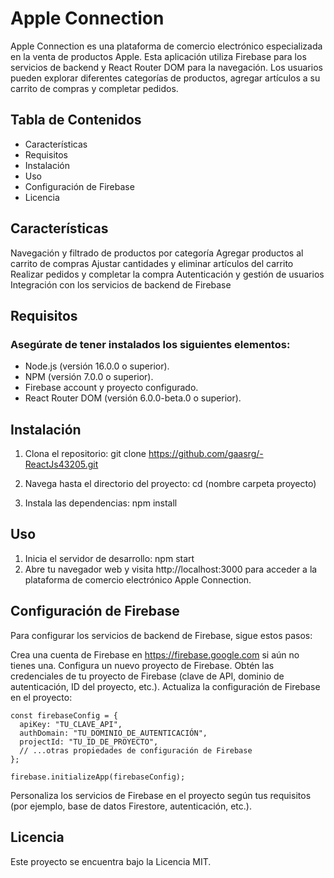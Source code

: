 # Apple Connection

Apple Connection es una plataforma de comercio electrónico especializada en la venta de productos Apple. Esta aplicación utiliza Firebase para los servicios de backend y React Router DOM para la navegación. Los usuarios pueden explorar diferentes categorías de productos, agregar artículos a su carrito de compras y completar pedidos.

## Tabla de Contenidos
* Características
* Requisitos
* Instalación
* Uso
* Configuración de Firebase
* Licencia

## Características
Navegación y filtrado de productos por categoría
Agregar productos al carrito de compras
Ajustar cantidades y eliminar artículos del carrito
Realizar pedidos y completar la compra
Autenticación y gestión de usuarios
Integración con los servicios de backend de Firebase

## Requisitos

### Asegúrate de tener instalados los siguientes elementos:

* Node.js (versión 16.0.0 o superior).
* NPM (versión 7.0.0 o superior).
* Firebase account y proyecto configurado.
* React Router DOM (versión 6.0.0-beta.0 o superior).

## Instalación
1. Clona el repositorio:
git clone https://github.com/gaasrg/-ReactJs43205.git

2. Navega hasta el directorio del proyecto:
cd (nombre carpeta proyecto)

3. Instala las dependencias:
npm install

## Uso
1. Inicia el servidor de desarrollo:
npm start
2. Abre tu navegador web y visita http://localhost:3000 para acceder a la plataforma de comercio electrónico Apple Connection.

## Configuración de Firebase
Para configurar los servicios de backend de Firebase, sigue estos pasos:

Crea una cuenta de Firebase en https://firebase.google.com si aún no tienes una.
Configura un nuevo proyecto de Firebase.
Obtén las credenciales de tu proyecto de Firebase (clave de API, dominio de autenticación, ID del proyecto, etc.).
Actualiza la configuración de Firebase en el proyecto:

```
const firebaseConfig = {
  apiKey: "TU_CLAVE_API",
  authDomain: "TU_DOMINIO_DE_AUTENTICACIÓN",
  projectId: "TU_ID_DE_PROYECTO",
  // ...otras propiedades de configuración de Firebase
};

firebase.initializeApp(firebaseConfig);
```
Personaliza los servicios de Firebase en el proyecto según tus requisitos (por ejemplo, base de datos Firestore, autenticación, etc.).


## Licencia
Este proyecto se encuentra bajo la Licencia MIT.




